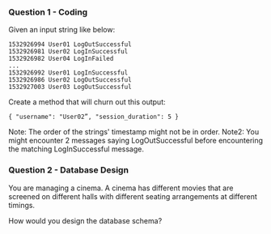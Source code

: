 ### Question 1 - Coding

Given an input string like below:
```
1532926994 User01 LogOutSuccessful
1532926981 User02 LogInSuccessful
1532926982 User04 LogInFailed
...
1532926992 User01 LogInSuccessful
1532926986 User02 LogOutSuccessful
1532927003 User03 LogOutSuccessful
```
Create a method that will churn out this output:
```
{ "username": "User02”, "session_duration": 5 }
```

Note: The order of the strings' timestamp might not be in order.
Note2: You might encounter 2 messages saying LogOutSuccessful before
encountering the matching LogInSuccessful message.

### Question 2 - Database Design
You are managing a cinema. A cinema has different movies that are screened
on different halls with different seating arrangements at different timings.

How would you design the database schema?
